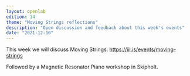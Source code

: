 ```yaml
---
layout: openlab
edition: 14
theme: "Moving Strings reflections"
description: "Open discussion and feedback about this week's events"
date: "2021-12-10"
---
```


This week we will discuss Moving Strings: https://iil.is/events/moving-strings

Followed by a Magnetic Resonator Piano workshop in Skipholt.

